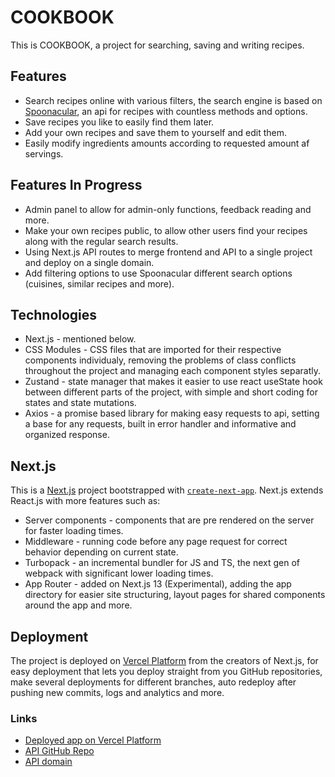 # COOKBOOK

This is COOKBOOK, a project for searching, saving and writing recipes.

## Features

- Search recipes online with various filters, the search engine is based on [Spoonacular](https://spoonacular.com/food-api), an api for recipes with countless methods and options.
- Save recipes you like to easily find them later.
- Add your own recipes and save them to yourself and edit them.
- Easily modify ingredients amounts according to requested amount af servings.

## Features In Progress

- Admin panel to allow for admin-only functions, feedback reading and more.
- Make your own recipes public, to allow other users find your recipes along with the regular search results.
- Using Next.js API routes to merge frontend and API to a single project and deploy on a single domain.
- Add filtering options to use Spoonacular different search options (cuisines, similar recipes and more).

## Technologies

- Next.js - mentioned below.
- CSS Modules - CSS files that are imported for their respective components individualy, removing the problems of class conflicts throughout the project and managing each component styles separatly.
- Zustand - state manager that makes it easier to use react useState hook between different parts of the project, with simple and short coding for states and state mutations.
- Axios - a promise based library for making easy requests to api, setting a base for any requests, built in error handler and informative and organized response.

## Next.js

This is a [Next.js](https://nextjs.org/) project bootstrapped with [`create-next-app`](https://github.com/vercel/next.js/tree/canary/packages/create-next-app).
Next.js extends React.js with more features such as:

- Server components - components that are pre rendered on the server for faster loading times.
- Middleware - running code before any page request for correct behavior depending on current state.
- Turbopack - an incremental bundler for JS and TS, the next gen of webpack with significant lower loading times.
- App Router - added on Next.js 13 (Experimental), adding the app directory for easier site structuring, layout pages for shared components around the app and more.

## Deployment

The project is deployed on [Vercel Platform](https://vercel.com/new?utm_medium=default-template&filter=next.js&utm_source=create-next-app&utm_campaign=create-next-app-readme) from the creators of Next.js, for easy deployment that lets you deploy straight from you GitHub repositories, make several deployments for different branches, auto redeploy after pushing new commits, logs and analytics and more.

### Links

- [Deployed app on Vercel Platform](https://cookbook-project.vercel.app/)
- [API GitHub Repo](https://github.com/yotam-yakov/cookbook-api)
- [API domain](https://cookbook-project-api.vercel.app/)

